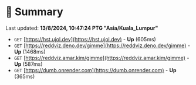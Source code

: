 # 📖 Summary
Last updated: **13/8/2024, 10:47:24 PTG "Asia/Kuala_Lumpur"**

- `GET` [https://hst.ujol.dev](https://hst.ujol.dev) - **Up** (605ms)
- `GET` [https://reddviz.deno.dev/gimme](https://reddviz.deno.dev/gimme) - **Up** (1468ms)
- `GET` [https://reddviz.amar.kim/gimme](https://reddviz.amar.kim/gimme) - **Up** (587ms)
- `GET` [https://dumb.onrender.com](https://dumb.onrender.com) - **Up** (365ms)

